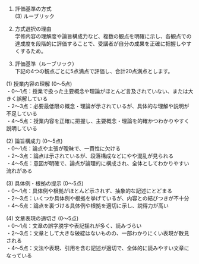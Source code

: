 1. 評価基準の方式  
(3) ルーブリック

2. 方式選択の理由  
学修内容の理解度や論旨構成力など、複数の観点を明確に示し、各観点での達成度を段階的に評価することで、受講者が自分の成果を正確に把握しやすくするため。

3. 評価基準（ルーブリック）  
下記の4つの観点ごとに5点満点で評価し、合計20点満点とします。

(1) 授業内容の理解 (0～5点)  
・0～1点：授業で扱った主要概念や理論がほとんど言及されていない、または大きく誤解している  
・2～3点：必要最低限の概念・理論が示されているが、具体的な理解や説明が不足している  
・4～5点：授業内容を正確に把握し、主要概念・理論を的確かつわかりやすく説明している  

(2) 論旨構成力 (0～5点)  
・0～1点：論点や主張が曖昧で、一貫性に欠ける  
・2～3点：論点は示されているが、段落構成などにやや混乱が見られる  
・4～5点：意図が明確で、論点が論理的に構成され、全体としてわかりやすい流れがある  

(3) 具体例・根拠の提示 (0～5点)  
・0～1点：具体例や根拠がほとんど示されず、抽象的な記述にとどまる  
・2～3点：いくつか具体例や根拠を挙げているが、内容との結びつきが不十分  
・4～5点：論点を裏づける具体例や根拠を適切に示し、説得力が高い  

(4) 文章表現の適切さ (0～5点)  
・0～1点：文章の誤字脱字や表記揺れが多く、読みづらい  
・2～3点：文章として大きな破綻はないものの、一部わかりにくい表現が散見される  
・4～5点：文法や表現、引用を含む記述が適切で、全体的に読みやすい文章になっている  